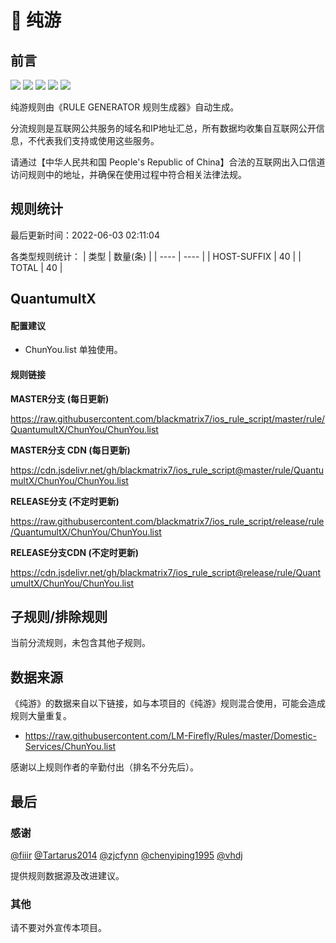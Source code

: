 # 🧸 纯游

## 前言

![](https://shields.io/badge/-移除重复规则-ff69b4) ![](https://shields.io/badge/-DOMAIN与DOMAIN--SUFFIX合并-green) ![](https://shields.io/badge/-DOMAIN--SUFFIX间合并-critical) ![](https://shields.io/badge/-DOMAIN--SUFFIX与DOMAIN--KEYWORD合并-blue) ![](https://shields.io/badge/-IP--CIDR(6)合并-blueviolet) 

纯游规则由《RULE GENERATOR 规则生成器》自动生成。

分流规则是互联网公共服务的域名和IP地址汇总，所有数据均收集自互联网公开信息，不代表我们支持或使用这些服务。

请通过【中华人民共和国 People's Republic of China】合法的互联网出入口信道访问规则中的地址，并确保在使用过程中符合相关法律法规。

## 规则统计

最后更新时间：2022-06-03 02:11:04

各类型规则统计：
| 类型 | 数量(条)  | 
| ---- | ----  |
| HOST-SUFFIX | 40  | 
| TOTAL | 40  | 


## QuantumultX 

#### 配置建议
- ChunYou.list 单独使用。

#### 规则链接
**MASTER分支 (每日更新)**

https://raw.githubusercontent.com/blackmatrix7/ios_rule_script/master/rule/QuantumultX/ChunYou/ChunYou.list

**MASTER分支 CDN (每日更新)**

https://cdn.jsdelivr.net/gh/blackmatrix7/ios_rule_script@master/rule/QuantumultX/ChunYou/ChunYou.list

**RELEASE分支 (不定时更新)**

https://raw.githubusercontent.com/blackmatrix7/ios_rule_script/release/rule/QuantumultX/ChunYou/ChunYou.list

**RELEASE分支CDN (不定时更新)**

https://cdn.jsdelivr.net/gh/blackmatrix7/ios_rule_script@release/rule/QuantumultX/ChunYou/ChunYou.list

## 子规则/排除规则


当前分流规则，未包含其他子规则。

## 数据来源

《纯游》的数据来自以下链接，如与本项目的《纯游》规则混合使用，可能会造成规则大量重复。

- https://raw.githubusercontent.com/LM-Firefly/Rules/master/Domestic-Services/ChunYou.list


感谢以上规则作者的辛勤付出（排名不分先后）。

## 最后

### 感谢

[@fiiir](https://github.com/fiiir) [@Tartarus2014](https://github.com/Tartarus2014) [@zjcfynn](https://github.com/zjcfynn) [@chenyiping1995](https://github.com/chenyiping1995) [@vhdj](https://github.com/vhdj)

提供规则数据源及改进建议。

### 其他

请不要对外宣传本项目。